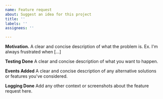 ```yaml
---
name: Feature request
about: Suggest an idea for this project
title: ''
labels: ''
assignees: ''

---
```


**Motivation.**
A clear and concise description of what the problem is. Ex. I'm always frustrated when [...]

**Testing Done**
A clear and concise description of what you want to happen.

**Events Added**
A clear and concise description of any alternative solutions or features you've considered.

**Logging Done**
Add any other context or screenshots about the feature request here.
